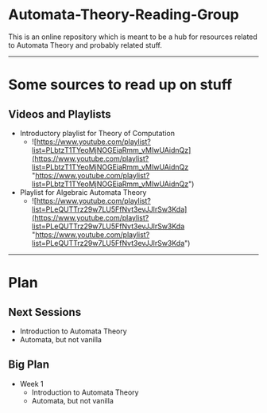 # Automata-Theory-Reading-Group

This is an online repository which is meant to be a hub for resources related to Automata Theory and probably related stuff.

---
# Some sources to read up on stuff
## Videos and Playlists
- Introductory playlist for Theory of Computation
	- ![https://www.youtube.com/playlist?list=PLbtzT1TYeoMjNOGEiaRmm_vMIwUAidnQz](https://www.youtube.com/playlist?list=PLbtzT1TYeoMjNOGEiaRmm_vMIwUAidnQz "https://www.youtube.com/playlist?list=PLbtzT1TYeoMjNOGEiaRmm_vMIwUAidnQz")
- Playlist for Algebraic Automata Theory
	- ![https://www.youtube.com/playlist?list=PLeQUTTrz29w7LU5FfNvt3evJJlrSw3Kda](https://www.youtube.com/playlist?list=PLeQUTTrz29w7LU5FfNvt3evJJlrSw3Kda "https://www.youtube.com/playlist?list=PLeQUTTrz29w7LU5FfNvt3evJJlrSw3Kda")

---
# Plan

## Next Sessions
- Introduction to Automata Theory
- Automata, but not vanilla

## Big Plan
- Week 1
	- Introduction to Automata Theory
	- Automata, but not vanilla
